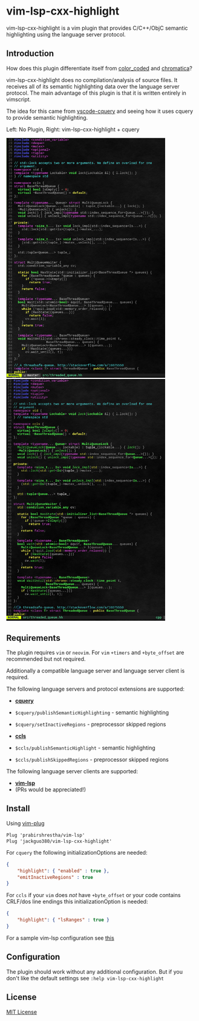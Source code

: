 # vim-lsp-cxx-highlight

vim-lsp-cxx-highlight is a vim plugin that provides C/C++/ObjC semantic highlighting
using the language server protocol.

## Introduction

How does this plugin differentiate itself from
[color_coded](https://github.com/jeaye/color_coded) and
[chromatica](https://github.com/arakashic/chromatica.nvim)?

vim-lsp-cxx-highlight does no compilation/analysis of source files. It receives all 
of its semantic highlighting data over the language server protocol.
The main advantage of this plugin is that it is written entirely in vimscript.

The idea for this came from [vscode-cquery](https://github.com/cquery-project/vscode-cquery)
and seeing how it uses cquery to provide semantic highlighting.

Left: No Plugin, Right: vim-lsp-cxx-highlight + cquery

<span>
<img src="images/none.png" width="420"/>
<img src="images/vim_lsp_cxx_hl.png" width="420"/>
</span>

## Requirements

The plugin requires `vim` or `neovim`. For `vim` `+timers` and `+byte_offset` are
recommended but not required.

Additionally a compatible language server and language server client is required.

The following language servers and protocol extensions are supported:

- **[cquery](https://www.github.com/cquery-project/cquery)**
 - `$cquery/publishSemanticHighlighting` - semantic highlighting
 - `$cquery/setInactiveRegions` - preprocessor skipped regions

- **[ccls](https://www.github.com/MaskRay/ccls)**
 - `$ccls/publishSemanticHighlight` - semantic highlighting
 - `$ccls/publishSkippedRegions` - preprocessor skipped regions

The following language server clients are supported:

- **[vim-lsp](https://www.github.com/prabirshrestha/vim-lsp)**
- (PRs would be appreciated!)

## Install

Using [vim-plug](https://www.github.com/junegunn/vim-plug)

```vim
Plug 'prabirshrestha/vim-lsp'
Plug 'jackguo380/vim-lsp-cxx-highlight'
```

For `cquery` the following initializationOptions are needed:
```json
{
    "highlight": { "enabled" : true },
    "emitInactiveRegions" : true
}
```

For `ccls` if your `vim` does _not_ have `+byte_offset` or your code contains CRLF/dos line endings this initializationOption is needed:
```json
{
    "highlight": { "lsRanges" : true }
}
```

For a sample vim-lsp configuration see [this](sample-vimrcs/vim-lsp-register.vim)

## Configuration

The plugin should work without any additional configuration. But if you don't like
the default settings see `:help vim-lsp-cxx-highlight`

## License

[MIT License](LICENSE.txt)
